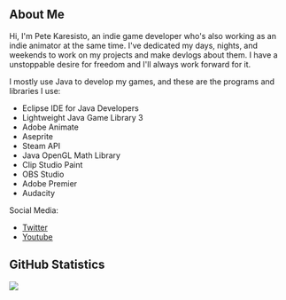 ## About Me

Hi, I'm Pete Karesisto, an indie game developer who's also working as an indie animator at the same time. I've dedicated my days, nights, and weekends to work on my projects and make devlogs about them. I have a unstoppable desire for freedom and I'll always work forward for it.

I mostly use Java to develop my games, and these are the programs and libraries I use:

- Eclipse IDE for Java Developers
- Lightweight Java Game Library 3
- Adobe Animate
- Aseprite
- Steam API
- Java OpenGL Math Library
- Clip Studio Paint
- OBS Studio
- Adobe Premier
- Audacity

Social Media:

- [Twitter](https://twitter.com/PeteKaresisto)
- [Youtube](https://www.youtube.com/channel/UCFbKzf5uOobciOzp39-_xiQ)


## GitHub Statistics

<img src="https://github-readme-stats.vercel.app/api/?username=PeteAniDev&bg_color=000000&title_color=ffffff&icon_color=ffffff&text_color=ffffff&show_icons=true&count_private=true">


